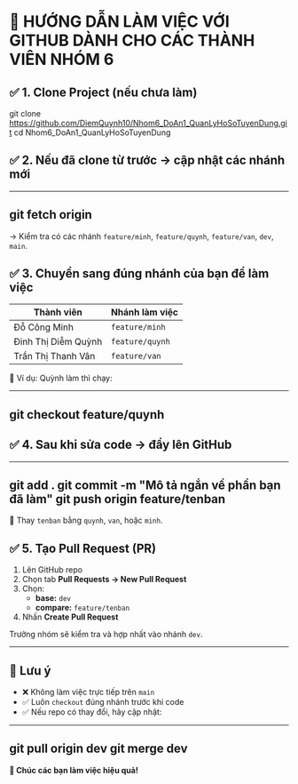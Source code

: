 # 📘 HƯỚNG DẪN LÀM VIỆC VỚI GITHUB DÀNH CHO CÁC THÀNH VIÊN NHÓM 6

## ✅ 1. Clone Project (nếu chưa làm)

git clone https://github.com/DiemQuynh10/Nhom6_DoAn1_QuanLyHoSoTuyenDung.git
cd Nhom6_DoAn1_QuanLyHoSoTuyenDung


## ✅ 2. Nếu đã clone từ trước → cập nhật các nhánh mới

---
git fetch origin
---
→ Kiểm tra có các nhánh `feature/minh`, `feature/quynh`, `feature/van`, `dev`, `main`.



## ✅ 3. Chuyển sang đúng nhánh của bạn để làm việc

| Thành viên               | Nhánh làm việc         |
|--------------------------|------------------------|
| Đỗ Công Minh             | `feature/minh`         |
| Đinh Thị Diễm Quỳnh      | `feature/quynh`        |
| Trần Thị Thanh Vân       | `feature/van`          |

🔸 Ví dụ: Quỳnh làm thì chạy:

---
git checkout feature/quynh
---

## ✅ 4. Sau khi sửa code → đẩy lên GitHub

---
git add .
git commit -m "Mô tả ngắn về phần bạn đã làm"
git push origin feature/tenban
---

📌 Thay `tenban` bằng `quynh`, `van`, hoặc `minh`.


## ✅ 5. Tạo Pull Request (PR)

1. Lên GitHub repo
2. Chọn tab **Pull Requests → New Pull Request**
3. Chọn:
   - **base:** `dev`
   - **compare:** `feature/tenban`
4. Nhấn **Create Pull Request**

Trưởng nhóm sẽ kiểm tra và hợp nhất vào nhánh `dev`.

---

## 🚨 Lưu ý

- ❌ Không làm việc trực tiếp trên `main`
- ✅ Luôn `checkout` đúng nhánh trước khi code
- ✅ Nếu repo có thay đổi, hãy cập nhật:
---
git pull origin dev
git merge dev
---


**🎯 Chúc các bạn làm việc hiệu quả!**
